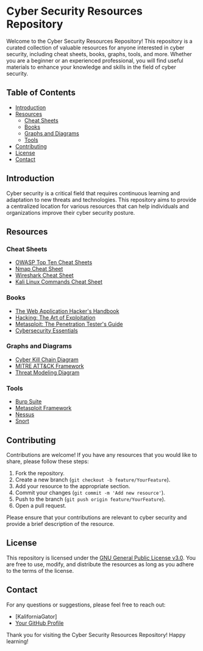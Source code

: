 # Cyber Security Resources Repository

Welcome to the Cyber Security Resources Repository! This repository is a curated collection of valuable resources for anyone interested in cyber security, including cheat sheets, books, graphs, tools, and more. Whether you are a beginner or an experienced professional, you will find useful materials to enhance your knowledge and skills in the field of cyber security.

## Table of Contents

- [Introduction](#introduction)
- [Resources](#resources)
  - [Cheat Sheets](#cheat-sheets)
  - [Books](#books)
  - [Graphs and Diagrams](#graphs-and-diagrams)
  - [Tools](#tools)
- [Contributing](#contributing)
- [License](#license)
- [Contact](#contact)

## Introduction

Cyber security is a critical field that requires continuous learning and adaptation to new threats and technologies. This repository aims to provide a centralized location for various resources that can help individuals and organizations improve their cyber security posture.

## Resources

### Cheat Sheets

- [OWASP Top Ten Cheat Sheets](https://cheatsheetseries.owasp.org/IndexTopTen.html)
- [Nmap Cheat Sheet](link-to-cheat-sheet)
- [Wireshark Cheat Sheet](https://github.com/xChockax/Cheat-Sheets/blob/469ff22386e81d14a441db2dfc6a86e8ecaa6bd0/Wireshark%20Cheat%20Sheet.pdf)
- [Kali Linux Commands Cheat Sheet](https://github.com/bhavesh-pardhi/KALI-CMDs/blob/b057692ce91ce1363c037864d9da0d79127365b7/100%20Kali%20linux%20Commands%20for%20Hackers.md)

### Books

- [The Web Application Hacker's Handbook](link-to-book)
- [Hacking: The Art of Exploitation](link-to-book)
- [Metasploit: The Penetration Tester's Guide](link-to-book)
- [Cybersecurity Essentials](link-to-book)

### Graphs and Diagrams

- [Cyber Kill Chain Diagram](link-to-graph)
- [MITRE ATT&CK Framework](link-to-graph)
- [Threat Modeling Diagram](link-to-graph)

### Tools

- [Burp Suite](https://portswigger.net/burp/communitydownload)
- [Metasploit Framework](https://www.metasploit.com/)
- [Nessus](https://www.tenable.com/downloads/nessus)
- [Snort](https://www.snort.org/)

## Contributing

Contributions are welcome! If you have any resources that you would like to share, please follow these steps:

1. Fork the repository.
2. Create a new branch (`git checkout -b feature/YourFeature`).
3. Add your resource to the appropriate section.
4. Commit your changes (`git commit -m 'Add new resource'`).
5. Push to the branch (`git push origin feature/YourFeature`).
6. Open a pull request.

Please ensure that your contributions are relevant to cyber security and provide a brief description of the resource.

## License

This repository is licensed under the [GNU General Public License v3.0](https://www.gnu.org/licenses/gpl-3.0.html). You are free to use, modify, and distribute the resources as long as you adhere to the terms of the license.

## Contact

For any questions or suggestions, please feel free to reach out:

- [KaliforniaGator]
- [Your GitHub Profile](https://github.com/kaliforniagator)

Thank you for visiting the Cyber Security Resources Repository! Happy learning!
